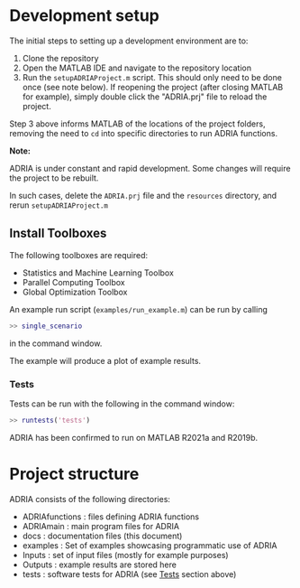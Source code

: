 # Development setup

The initial steps to setting up a development environment are to:

1. Clone the repository
2. Open the MATLAB IDE and navigate to the repository location
3. Run the `setupADRIAProject.m` script. This should only need to be done once (see note below).
   If reopening the project (after closing MATLAB for example), simply 
   double click the "ADRIA.prj" file to reload the project.

Step 3 above informs MATLAB of the locations of the project folders,
removing the need to `cd` into specific directories to run ADRIA functions.

**Note:**

ADRIA is under constant and rapid development. Some changes will require the project to be rebuilt.

In such cases, delete the `ADRIA.prj` file and the `resources` directory,
and rerun `setupADRIAProject.m`


## Install Toolboxes

The following toolboxes are required:
- Statistics and Machine Learning Toolbox
- Parallel Computing Toolbox
- Global Optimization Toolbox

An example run script (`examples/run_example.m`) can be run by calling 

```matlab
>> single_scenario
```

in the command window. 

The example will produce a plot of example results.


### Tests

Tests can be run with the following in the command window:

```matlab
>> runtests('tests')
```

ADRIA has been confirmed to run on MATLAB R2021a and R2019b.

# Project structure

ADRIA consists of the following directories:

- ADRIAfunctions : files defining ADRIA functions
- ADRIAmain : main program files for ADRIA
- docs : documentation files (this document)
- examples : Set of examples showcasing programmatic use of ADRIA
- Inputs : set of input files (mostly for example purposes)
- Outputs : example results are stored here
- tests : software tests for ADRIA (see [Tests](#tests) section above)




